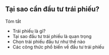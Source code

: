 ## Tại sao cần đầu tư trái phiếu?
Tóm tắt
- Trái phiếu là gì?
- Tại sao đầu tư trái phiếu là quan trọng
- Chọn trái phiếu đầu tư như thế nào
- Các công thức phổ biến về đầu tư trái phiếu